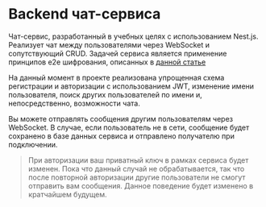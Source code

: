 # Backend чат-сервиса

Чат-сервис, разработанный в учебных целях с использованием Nest.js. Реализует
чат между пользователями через WebSocket и сопутствующий CRUD. Задачей сервиса
является применение принципов e2e шифрования, описанных в
[данной статье](https://sii.pl/blog/en/practical-use-of-cryptography-on-the-example-of-instant-messaging-application/)

На данный момент в проекте реализована упрощенная схема регистрации и
авторизации с использованием JWT, изменение имени пользователя, поиск других
пользователей по имени и, непосредственно, возможности чата.

Вы можете отправлять сообщения другим пользователям через WebSocket. В случае,
если пользователь не в сети, сообщение будет сохранено в базе данных сервиса и
отправлено получателю при подключении.

> При авторизации ваш приватный ключ в рамках сервиса будет изменен. Пока что
> данный случай не обрабатывается, так что после повторной авторизации
> другие пользователи не смогут отправить вам сообщения. Данное поведение будет
> изменено в кратчайшем будущем.
